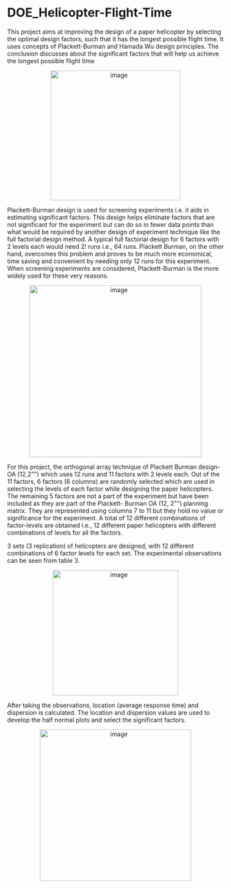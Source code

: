 # DOE_Helicopter-Flight-Time
This project aims at improving the design of a paper helicopter by selecting the optimal design factors, such that it has the longest possible
flight time. It uses concepts of Plackett-Burman and Hamada Wu design principles. The conclusion
discusses about the significant factors that will help us achieve the longest possible flight time

<p align="center">
  <img width="302" alt="image" src="https://github.com/mandonritika/DOE_Helicopter-Flight-Time/assets/121888216/1b302d9b-f8bf-468b-8d08-e28cc1028653">
 </p> 
Plackett-Burman design is used for screening experiments i.e. it aids in estimating significant
factors. This design helps eliminate factors that are not significant for the experiment but can do
so in fewer data points than what would be required by another design of experiment technique
like the full factorial design method. A typical full factorial design for 6 factors with 2 levels each
would need 2! runs i.e., 64 runs. Plackett Burman, on the other hand, overcomes this problem and
proves to be much more economical, time saving and convenient by needing only 12 runs for this
experiment. When screening experiments are considered, Plackett-Burman is the more widely used
for these very reasons.

<p align="center">
<img width="400" alt="image" src="https://github.com/mandonritika/Optimizing-design-parameters-to-obtain-maximum-helicopter-flight-time/assets/121888216/ae2e86c4-89fb-441b-be83-73b4b4367328">
 </p> 
For this project, the orthogonal array technique of Plackett Burman design-OA
(12,2"") which uses 12 runs and 11 factors with 2 levels each. Out of the 11 factors, 6 factors (6 columns) are randomly selected which are used in selecting the levels of each factor while designing the paper helicopters. The remaining 5 factors are not a part of the experiment but have
been included as they are part of the Plackett- Burman OA (12, 2"") planning matrix. They are represented using columns 7 to 11 but they hold no value or
significance for the experiment. A total of 12 different combinations of factor-levels are obtained
i.e., 12 different paper helicopters with different combinations of levels for all the factors.

3 sets (3 replication) of helicopters are designed, with 12 different combinations of 6 factor levels for each set. The experimental observations can be seen from table 3.
<p align="center">
<img width="292" alt="image" src="https://github.com/mandonritika/Optimizing-design-parameters-to-obtain-maximum-helicopter-flight-time/assets/121888216/0a52ebaa-5070-4120-9cbd-10ed5c3f2214">

After taking the observations, location (average response time) and dispersion is calculated. The
location and dispersion values are used to develop the half normal plots and select the significant
factors.
<p align="center">
<img width="352" alt="image" src="https://github.com/mandonritika/Optimizing-design-parameters-to-obtain-maximum-helicopter-flight-time/assets/121888216/0150673e-df2f-49bb-b20e-c4acb66be594">
 </p> 
  

